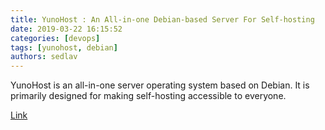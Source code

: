 ```yaml
---
title: YunoHost : An All-in-one Debian-based Server For Self-hosting
date: 2019-03-22 16:15:52
categories: [devops]
tags: [yunohost, debian]
authors: sedlav
---
```

        
YunoHost is an all-in-one server operating system based on Debian. It is primarily designed for making self-hosting accessible to everyone.

[Link](https://www.ostechnix.com/yunohost-one-debian-based-server-self-hosting/)
